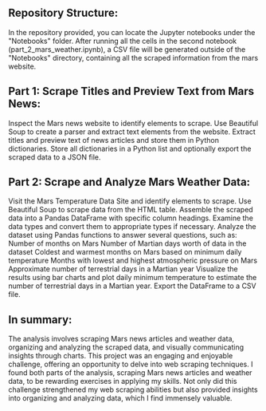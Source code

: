 ## Repository Structure:
In the repository provided, you can locate the Jupyter notebooks under the "Notebooks" folder. After running all the cells in the second notebook (part_2_mars_weather.ipynb), a CSV file will be generated outside of the "Notebooks" directory, containing all the scraped information from the mars website.

## Part 1: Scrape Titles and Preview Text from Mars News:
Inspect the Mars news website to identify elements to scrape.
Use Beautiful Soup to create a parser and extract text elements from the website.
Extract titles and preview text of news articles and store them in Python dictionaries.
Store all dictionaries in a Python list and optionally export the scraped data to a JSON file.

## Part 2: Scrape and Analyze Mars Weather Data:
Visit the Mars Temperature Data Site and identify elements to scrape.
Use Beautiful Soup to scrape data from the HTML table.
Assemble the scraped data into a Pandas DataFrame with specific column headings.
Examine the data types and convert them to appropriate types if necessary.
Analyze the dataset using Pandas functions to answer several questions, such as:
Number of months on Mars
Number of Martian days worth of data in the dataset
Coldest and warmest months on Mars based on minimum daily temperature
Months with lowest and highest atmospheric pressure on Mars
Approximate number of terrestrial days in a Martian year
Visualize the results using bar charts and plot daily minimum temperature to estimate the number of terrestrial days in a Martian year.
Export the DataFrame to a CSV file.

## In summary:
The analysis involves scraping Mars news articles and weather data, organizing and analyzing the scraped data, and visually communicating insights through charts. This project was an engaging and enjoyable challenge, offering an opportunity to delve into web scraping techniques. I found both parts of the analysis, scraping Mars news articles and weather data, to be rewarding exercises in applying my skills. Not only did this challenge strengthened my web scraping abilities but also provided insights into organizing and analyzing data, which I find immensely valuable.
